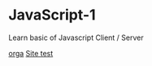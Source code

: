 # JavaScript-1
Learn basic of Javascript Client / Server


[orga](https://github.com/JulienV-IT/JavaScript-1/blob/main/orga.md)
[Site test](https://julienv-it.github.io/JavaScript-1/)
